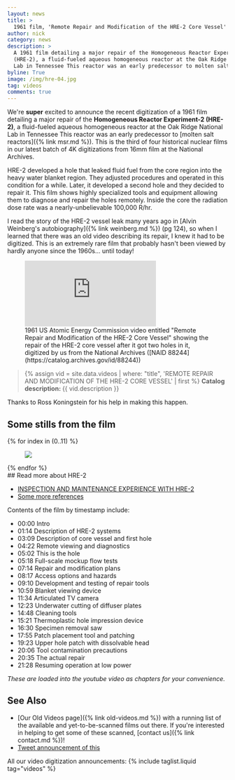 ```yaml
---
layout: news
title: >
  1961 film, 'Remote Repair and Modification of the HRE-2 Core Vessel' digitized
author: nick
category: news
description: >
  A 1961 film detailing a major repair of the Homogeneous Reactor Experiment-2
  (HRE-2), a fluid-fueled aqueous homogeneous reactor at the Oak Ridge National
  Lab in Tennessee This reactor was an early predecessor to molten salt reactors.
byline: True
image: /img/hre-04.jpg
tag: videos
comments: true
---
```


<div class="row">
<div class="col-md-8" markdown="1">

We're **super** excited to announce the recent digitization of a 1961 film
detailing a major repair of the **Homogeneous Reactor Experiment-2 (HRE-2)**, a
fluid-fueled aqueous homogeneous reactor at the Oak Ridge National Lab in
Tennessee This reactor was an early predecessor to [molten salt reactors]({%
link msr.md %}). This is the third of four historical nuclear films in our
latest batch of 4K digitizations from 16mm film at the National Archives.

HRE-2 developed a hole that leaked fluid fuel from the core region into the
heavy water blanket region. They adjusted procedures and operated in this
condition for a while. Later, it developed a second hole and they decided to
repair it. This film shows highly specialized tools and equipment allowing them
to diagnose and repair the holes remotely. Inside the core the radiation dose
rate was a nearly-unbelievable 100,000 R/hr.

I read the story of the HRE-2 vessel leak many years ago in [Alvin Weinberg's
autobiography]({% link weinberg.md %}) (pg 124), so when I learned that there
was an old video describing its repair, I knew it had to be digitized. This is
an extremely rare film that probably hasn't been viewed by hardly anyone since
the 1960s... until today!

<figure>
<div class="ratio ratio-16x9">
<iframe
src="https://www.youtube.com/embed/Dc2VZav17Ag" title="Remote Repair and Modification of the HRE-2 Core Vessel" 
frameborder="0" allow="accelerometer; autoplay; clipboard-write;
encrypted-media; gyroscope; picture-in-picture; web-share"
allowfullscreen></iframe>
</div>
<figcaption markdown="1">1961 US Atomic Energy Commission video entitled "Remote
Repair and Modification of the HRE-2 Core Vessel" showing the repair of the
HRE-2 core vessel after it got two holes in it, digitized by us from the
National Archives ([NAID 88244](https://catalog.archives.gov/id/88244))
</figcaption>
</figure>

<blockquote class="blockquote">
{% assign vid = site.data.videos | where: "title", 'REMOTE REPAIR AND MODIFICATION OF THE HRE-2 CORE VESSEL' | first %}
<b>Catalog description: </b> {{ vid.description }}
</blockquote>

Thanks to Ross Koningstein for his help in making this happen.

</div></div>

<div class="row">
<div class="col-md-12" markdown="1">

## Some stills from the film

<div class="row">
 {% for index in (0..11) %} 
  <div class="col col-xl-4 col-lg-6 col-md-8 col-sm-12 col-12 p-0">
    <figure class="figure">
      <a
        href="/img/hre-{{index| prepend: '00' | slice: -2, 2 }}.jpg"
      >
        <img
          src="/img/hre-{{index | prepend: '00' | slice: -2, 2 }}.jpg"
          class="img-fluid"
        />
      </a>
    </figure>
  </div>
 {% endfor %}
  </div>
</div>
</div>

<div class="row">
<div class="col-md-8" markdown="1">
## Read more about HRE-2

- [INSPECTION AND MAINTENANCE EXPERIENCE WITH HRE-2](https://www.osti.gov/biblio/4185668)
- [Some more references](https://www.google.com/books/edition/Nuclear_Safety/Lc9eg1BKlI0C?hl=en&gbpv=1&dq=claiborne+%22leak+in+the+homogeneous+reactor+test+core+tank%22&pg=RA6-PA115&printsec=frontcover)

Contents of the film by timestamp include:

- 00:00 Intro
- 01:14 Description of HRE-2 systems
- 03:09 Description of core vessel and first hole
- 04:22 Remote viewing and diagnostics
- 05:02 This is the hole
- 05:18 Full-scale mockup flow tests
- 07:14 Repair and modification plans
- 08:17 Access options and hazards
- 09:10 Development and testing of repair tools
- 10:59 Blanket viewing device
- 11:34 Articulated TV camera
- 12:23 Underwater cutting of diffuser plates
- 14:48 Cleaning tools
- 15:21 Thermoplastic hole impression device
- 16:30 Specimen removal saw
- 17:55 Patch placement tool and patching
- 19:23 Upper hole patch with dissolvable head
- 20:06 Tool contamination precautions
- 20:35 The actual repair
- 21:28 Resuming operation at low power

_These are loaded into the youtube video as chapters for your convenience._

## See Also

- [Our Old Videos page]({% link old-videos.md %}) with a running list of the available and yet-to-be-scanned films
  out there. If you're interested in helping to get some of these scanned, [contact us]({% link contact.md %})!
- [Tweet announcement of this](https://twitter.com/whatisnuclear/status/1676807927225806849)

All our video digitization announcements:
{% include taglist.liquid tag="videos" %}

</div></div>
